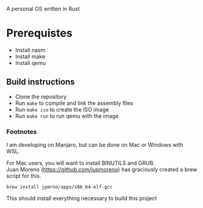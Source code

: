 A personal OS written in Rust

# Prerequistes
- Install nasm
- Install make
- Install qemu

## Build instructions
- Clone the repository
- Run ```make``` to compile and link the assembly files
- Run ```make iso``` to create the ISO image
- Run ```make run``` to run qemu with the image

### Footnotes
I am developing on Manjaro, but can be done on Mac or Windows with WSL.

For Mac users, you will want to install BINUTILS and GRUB. <br /> Juan Moreno (https://github.com/jupmoreno) has graciously created a brew script for this.

```brew install jpmrno/apps/x86_64-elf-gcc``` 

This should install everything necessary to build this project<br />
